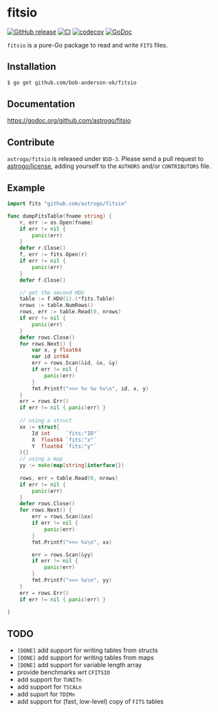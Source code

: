fitsio
======

[![GitHub release](https://img.shields.io/github/release/astrogo/fitsio.svg)](https://github.com/astrogo/fitsio/releases)
[![CI](https://github.com/astrogo/fitsio/workflows/CI/badge.svg)](https://github.com/astrogo/fitsio/actions)
[![codecov](https://codecov.io/gh/astrogo/fitsio/branch/master/graph/badge.svg)](https://codecov.io/gh/astrogo/fitsio)
[![GoDoc](https://godoc.org/github.com/astrogo/fitsio?status.svg)](https://godoc.org/github.com/astrogo/fitsio)

`fitsio` is a pure-Go package to read and write `FITS` files.

## Installation

```sh
$ go get github.com/bob-anderson-ok/fitsio
```

## Documentation

https://godoc.org/github.com/astrogo/fitsio

## Contribute

`astrogo/fitsio` is released under `BSD-3`.
Please send a pull request to [astrogo/license](https://github.com/astrogo/license),
adding yourself to the `AUTHORS` and/or `CONTRIBUTORS` file.

## Example

```go
import fits "github.com/astrogo/fitsio"

func dumpFitsTable(fname string) {
    r, err := os.Open(fname)
    if err != nil {
        panic(err)
    }
    defer r.Close()
	f, err := fits.Open(r)
	if err != nil {
		panic(err)
	}
	defer f.Close()

	// get the second HDU
	table := f.HDU(1).(*fits.Table)
	nrows := table.NumRows()
    rows, err := table.Read(0, nrows)
    if err != nil {
        panic(err)
    }
    defer rows.Close()
	for rows.Next() {
        var x, y float64
        var id int64
        err = rows.Scan(&id, &x, &y)
        if err != nil {
            panic(err)
        }
        fmt.Printf(">>> %v %v %v\n", id, x, y)
	}
    err = rows.Err()
    if err != nil { panic(err) }
    
    // using a struct
    xx := struct{
        Id int     `fits:"ID"`
        X  float64 `fits:"x"`
        Y  float64 `fits:"y"`
    }{}
    // using a map
    yy := make(map[string]interface{})
    
    rows, err = table.Read(0, nrows)
    if err != nil {
        panic(err)
    }
    defer rows.Close()
	for rows.Next() {
        err = rows.Scan(&xx)
        if err != nil {
            panic(err)
        }
        fmt.Printf(">>> %v\n", xx)

        err = rows.Scan(&yy)
        if err != nil {
            panic(err)
        }
        fmt.Printf(">>> %v\n", yy)
	}
    err = rows.Err()
    if err != nil { panic(err) }
    
}

```

## TODO

- ``[DONE]`` add support for writing tables from structs
- ``[DONE]`` add support for writing tables from maps
- ``[DONE]`` add support for variable length array
- provide benchmarks _wrt_ ``CFITSIO``
- add support for `TUNITn`
- add support for `TSCALn`
- add suport for `TDIMn`
- add support for (fast, low-level) copy of `FITS` tables

